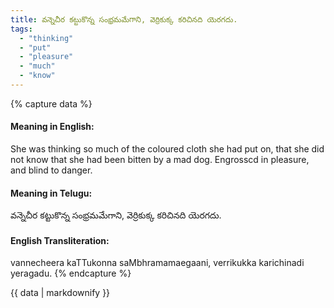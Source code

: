 ```yaml
---
title: వన్నెచీర కట్టుకొన్న సంభ్రమమేగాని, వెర్రికుక్క కరిచినది యెరగదు.
tags:
  - "thinking"
  - "put"
  - "pleasure"
  - "much"
  - "know"
---
```


{% capture data %}
#### Meaning in English:
She was thinking so much of the coloured cloth she had put on, that she did not know that she had been bitten by a mad dog.
Engrosscd in pleasure, and blind to danger.

#### Meaning in Telugu:
వన్నెచీర కట్టుకొన్న సంభ్రమమేగాని, వెర్రికుక్క కరిచినది యెరగదు.

#### English Transliteration:
vannecheera kaTTukonna saMbhramamaegaani, verrikukka karichinadi yeragadu.
{% endcapture %}

{{ data | markdownify }}

